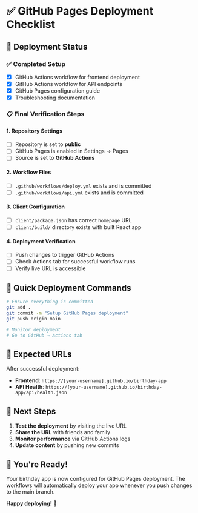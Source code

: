# ✅ GitHub Pages Deployment Checklist

## 🎯 Deployment Status

### ✅ Completed Setup

- [x] GitHub Actions workflow for frontend deployment
- [x] GitHub Actions workflow for API endpoints
- [x] GitHub Pages configuration guide
- [x] Troubleshooting documentation

### 📋 Final Verification Steps

#### **1. Repository Settings**

- [ ] Repository is set to **public**
- [ ] GitHub Pages is enabled in Settings → Pages
- [ ] Source is set to **GitHub Actions**

#### **2. Workflow Files**

- [ ] `.github/workflows/deploy.yml` exists and is committed
- [ ] `.github/workflows/api.yml` exists and is committed

#### **3. Client Configuration**

- [ ] `client/package.json` has correct `homepage` URL
- [ ] `client/build/` directory exists with built React app

#### **4. Deployment Verification**

- [ ] Push changes to trigger GitHub Actions
- [ ] Check Actions tab for successful workflow runs
- [ ] Verify live URL is accessible

## 🚀 Quick Deployment Commands

```bash
# Ensure everything is committed
git add .
git commit -m "Setup GitHub Pages deployment"
git push origin main

# Monitor deployment
# Go to GitHub → Actions tab
```

## 📍 Expected URLs

After successful deployment:

- **Frontend**: `https://[your-username].github.io/birthday-app`
- **API Health**: `https://[your-username].github.io/birthday-app/api/health.json`

## 🔄 Next Steps

1. **Test the deployment** by visiting the live URL
2. **Share the URL** with friends and family
3. **Monitor performance** via GitHub Actions logs
4. **Update content** by pushing new commits

## 🎉 You're Ready!

Your birthday app is now configured for GitHub Pages deployment. The workflows will automatically deploy your app whenever you push changes to the main branch.

**Happy deploying! 🎂**
